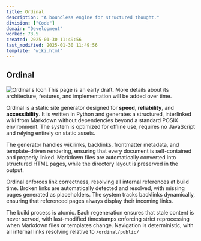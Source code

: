 ```yaml
---
title: Ordinal
description: "A boundless engine for structured thought."
division: ["Code"]
domain: "Development"
worked: 73.5
created: 2025-01-30 11:49:56
last_modified: 2025-01-30 11:49:56
template: "wiki.html"
---
```


## Ordinal
![Ordinal's Icon](../images/128ordinal.png)
This page is an early draft. More details about its architecture, features, and implementation will be added over time.

Ordinal is a static site generator designed for **speed**, **reliability**, and **accessibility**. It is written in Python and generates a structured, interlinked wiki from Markdown without dependencies beyond a standard POSIX environment. The system is optimized for offline use, requires no JavaScript and relying entirely on static assets.

The generator handles wikilinks, backlinks, frontmatter metadata, and template-driven rendering, ensuring that every document is self-contained and properly linked. Markdown files are automatically converted into structured HTML pages, while the directory layout is preserved in the output.

Ordinal enforces link correctness, resolving all internal references at build time. Broken links are automatically detected and resolved, with missing pages generated as placeholders. The system tracks backlinks dynamically, ensuring that referenced pages always display their incoming links.

The build process is atomic. Each regeneration ensures that stale content is never served, with last-modified timestamps enforcing strict reprocessing when Markdown files or templates change. Navigation is deterministic, with all internal links resolving relative to `/ordinal/public/`


